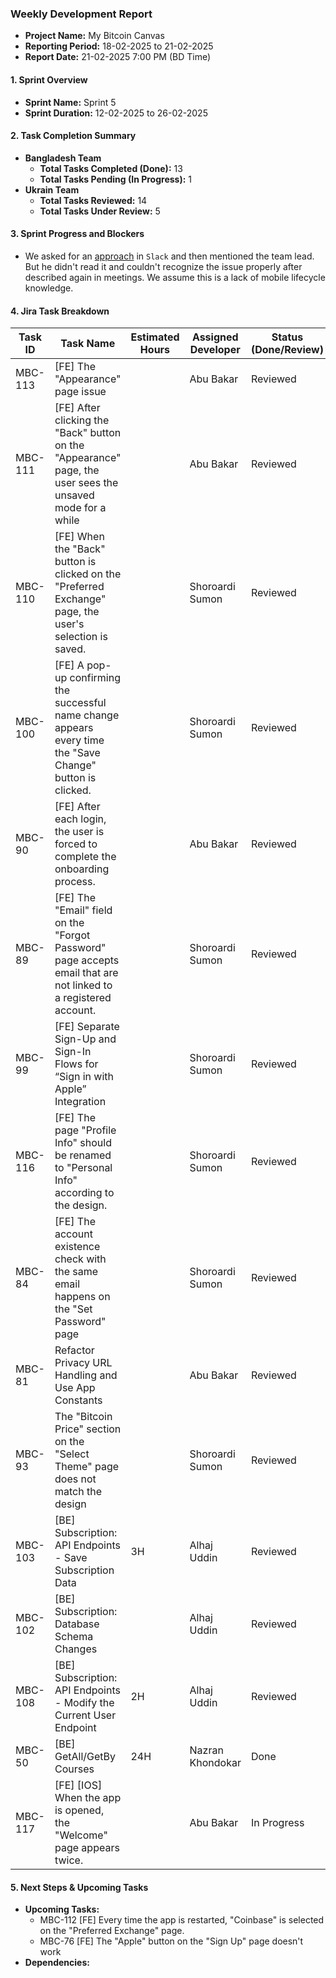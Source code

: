 ### Weekly Development Report
- **Project Name:** My Bitcoin Canvas
- **Reporting Period:** 18-02-2025 to 21-02-2025
- **Report Date:** 21-02-2025 7:00 PM (BD Time)

#### 1. Sprint Overview  
- **Sprint Name:** Sprint 5
- **Sprint Duration:** 12-02-2025 to 26-02-2025

#### 2. Task Completion Summary

- **Bangladesh Team**
  - **Total Tasks Completed (Done):** 13
  - **Total Tasks Pending (In Progress):** 1
- **Ukrain Team**
  - **Total Tasks Reviewed:** 14
  - **Total Tasks Under Review:** 5

#### 3. Sprint Progress and Blockers
- We asked for an [approach](https://devsx.slack.com/archives/C07SP1ZQYC8/p1739862621219239) in `Slack` and then mentioned the team lead. But he didn't read it and couldn't recognize the issue properly after described again in meetings. We assume this is a lack of mobile lifecycle knowledge.

#### 4. Jira Task Breakdown

| Task ID | Task Name         | Estimated Hours | Assigned Developer | Status (Done/Review) |
|---------|-------------------|-----------------|--------------------|----------------------|
| MBC-113   | [FE] The "Appearance" page issue    |  |   Abu Bakar      | Reviewed      |
| MBC-111   | [FE] After clicking the "Back" button on the "Appearance" page, the user sees the unsaved mode for a while   |   |   Abu Bakar      | Reviewed      |
| MBC-110   | [FE] When the "Back" button is clicked on the "Preferred Exchange" page, the user's selection is saved.    |  |   Shoroardi Sumon      | Reviewed      |
| MBC-100   | [FE] A pop-up confirming the successful name change appears every time the "Save Change" button is clicked.    |  |   Shoroardi Sumon      | Reviewed      |
| MBC-90   | [FE] After each login, the user is forced to complete the onboarding process.   |  |   Abu Bakar      | Reviewed      |
| MBC-89   | [FE] The "Email" field on the "Forgot Password" page accepts email that are not linked to a registered account.    |  |   Shoroardi Sumon      | Reviewed      |
| MBC-99   | [FE] Separate Sign-Up and Sign-In Flows for “Sign in with Apple” Integration   |  |   Shoroardi Sumon      | Reviewed      |
| MBC-116   | [FE] The page "Profile Info" should be renamed to "Personal Info" according to the design.   |  |   Shoroardi Sumon      | Reviewed      |
| MBC-84   | [FE] The account existence check with the same email happens on the "Set Password" page     | |   Shoroardi Sumon      | Reviewed      |
| MBC-81   | Refactor Privacy URL Handling and Use App Constants  |  |   Abu Bakar      | Reviewed      |
| MBC-93   |   The "Bitcoin Price" section on the "Select Theme" page does not match the design    |  |    Shoroardi Sumon       | Reviewed      |
| MBC-103   | [BE] Subscription: API Endpoints - Save Subscription Data    | 3H |    Alhaj Uddin      | Reviewed    |
| MBC-102   | [BE] Subscription: Database Schema Changes   |  |    Alhaj Uddin      | Reviewed      |
| MBC-108   | [BE] Subscription: API Endpoints - Modify the Current User Endpoint  | 2H |   Alhaj Uddin      | Reviewed      |
| MBC-50   | [BE] GetAll/GetBy Courses  | 24H |   Nazran Khondokar      | Done      |
| MBC-117   | [FE] [IOS] When the app is opened, the "Welcome" page appears twice.    |  |   Abu Bakar      | In Progress      |

#### 5. Next Steps & Upcoming Tasks
- **Upcoming Tasks:**
  - MBC-112 [FE] Every time the app is restarted, "Coinbase" is selected on the "Preferred Exchange" page.
  - MBC-76 [FE] The "Apple" button on the "Sign Up" page doesn't work
- **Dependencies:** 
